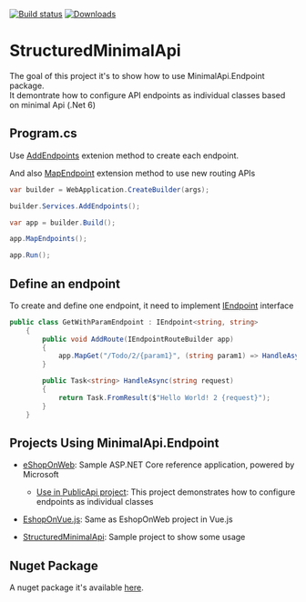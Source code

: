 [![Build status](https://github.com/michelcedric/StructuredMinimalApi/actions/workflows/dotnet.yml/badge.svg)](https://github.com/michelcedric/StructuredMinimalApi/actions/workflows/dotnet.yml)
[![Downloads](https://img.shields.io/nuget/dt/MinimalApi.Endpoint?color=blue&label=Downloads&logo=nuget)](https://www.nuget.org/packages/MinimalApi.Endpoint)
# StructuredMinimalApi
The goal of this project it's to show how to use MinimalApi.Endpoint package.  
It demontrate how to configure API endpoints as individual classes based on minimal Api (.Net 6)

## Program.cs
Use [AddEndpoints](https://github.com/michelcedric/StructuredMinimalApi/blob/master/MinimalApi.Endpoint/Extensions/IServiceCollectionExtensions.cs#L7) extenion method to create each endpoint.

And also [MapEndpoint](https://github.com/michelcedric/StructuredMinimalApi/blob/master/MinimalApi.Endpoint/Extensions/IEndpointRouteBuilderExtensions.cs#L8) extension method to use new routing APIs

```csharp
var builder = WebApplication.CreateBuilder(args);

builder.Services.AddEndpoints();

var app = builder.Build();

app.MapEndpoints();

app.Run();
```

## Define an endpoint
To create and define one endpoint, it need to implement [IEndpoint](https://github.com/michelcedric/StructuredMinimalApi/blob/master/MinimalApi.Endpoint/IEndpoint.cs) interface

```csharp
public class GetWithParamEndpoint : IEndpoint<string, string>
    {
        public void AddRoute(IEndpointRouteBuilder app)
        {
            app.MapGet("/Todo/2/{param1}", (string param1) => HandleAsync(param1));
        }

        public Task<string> HandleAsync(string request)
        {
            return Task.FromResult($"Hello World! 2 {request}");
        }
    }
```

## Projects Using MinimalApi.Endpoint

- [eShopOnWeb](https://github.com/dotnet-architecture/eShopOnWeb): Sample ASP.NET Core reference application, powered by Microsoft
    - [Use in PublicApi project](https://github.com/dotnet-architecture/eShopOnWeb/tree/main/src/PublicApi): This project demonstrates how to configure endpoints as individual classes    

- [EshopOnVue.js](https://github.com/michelcedric/EshopOnVue.js): Same as EshopOnWeb project in Vue.js

- [StructuredMinimalApi](https://github.com/michelcedric/StructuredMinimalApi/tree/master/StructuredMinimalApi): Sample project to show some usage


## Nuget Package
A nuget package it's available [here](https://www.nuget.org/packages/MinimalApi.Endpoint/). 
